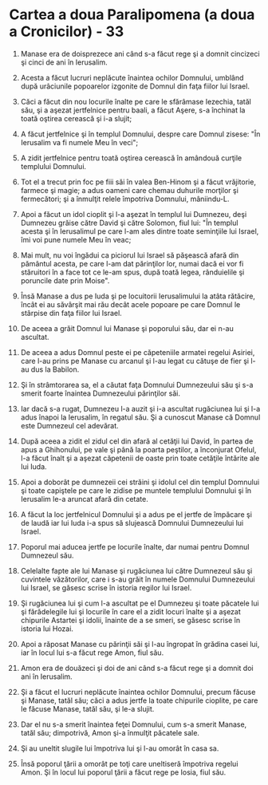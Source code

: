 # Cartea a doua Paralipomena (a doua a Cronicilor) - 33

1. Manase era de doisprezece ani când s-a făcut rege şi a domnit cincizeci şi cinci de ani în Ierusalim. 

2. Acesta a făcut lucruri neplăcute înaintea ochilor Domnului, umblând după urâciunile popoarelor izgonite de Domnul din faţa fiilor lui Israel. 

3. Căci a făcut din nou locurile înalte pe care le sfărâmase Iezechia, tatăl său, şi a aşezat jertfelnice pentru baali, a făcut Aşere, s-a închinat la toată oştirea cerească şi i-a slujit; 

4. A făcut jertfelnice şi în templul Domnului, despre care Domnul zisese: "În Ierusalim va fi numele Meu în veci"; 

5. A zidit jertfelnice pentru toată oştirea cerească în amândouă curţile templului Domnului. 

6. Tot el a trecut prin foc pe fiii săi în valea Ben-Hinom şi a făcut vrăjitorie, farmece şi magie; a adus oameni care chemau duhurile morţilor şi fermecători; şi a înmulţit relele împotriva Domnului, mâniindu-L. 

7. Apoi a făcut un idol cioplit şi l-a aşezat în templul lui Dumnezeu, deşi Dumnezeu grăise către David şi către Solomon, fiul lui: "În templul acesta şi în Ierusalimul pe care l-am ales dintre toate seminţiile lui Israel, îmi voi pune numele Meu în veac; 

8. Mai mult, nu voi îngădui ca piciorul lui Israel să păşească afară din pământul acesta, pe care l-am dat părinţilor lor, numai dacă ei vor fi stăruitori în a face tot ce le-am spus, după toată legea, rânduielile şi poruncile date prin Moise". 

9. Însă Manase a dus pe Iuda şi pe locuitorii Ierusalimului la atâta rătăcire, încât ei au săvârşit mai rău decât acele popoare pe care Domnul le stârpise din faţa fiilor lui Israel. 

10. De aceea a grăit Domnul lui Manase şi poporului său, dar ei n-au ascultat. 

11. De aceea a adus Domnul peste ei pe căpeteniile armatei regelui Asiriei, care l-au prins pe Manase cu arcanul şi l-au legat cu cătuşe de fier şi l-au dus la Babilon. 

12. Şi în strâmtorarea sa, el a căutat faţa Domnului Dumnezeului său şi s-a smerit foarte înaintea Dumnezeului părinţilor săi. 

13. Iar dacă s-a rugat, Dumnezeu l-a auzit şi i-a ascultat rugăciunea lui şi l-a adus înapoi la Ierusalim, în regatul său. Şi a cunoscut Manase că Domnul este Dumnezeul cel adevărat. 

14. După aceea a zidit el zidul cel din afară al cetăţii lui David, în partea de apus a Ghihonului, pe vale şi până la poarta peştilor, a înconjurat Ofelul, l-a făcut înalt şi a aşezat căpetenii de oaste prin toate cetăţile întărite ale lui Iuda. 

15. Apoi a doborât pe dumnezeii cei străini şi idolul cel din templul Domnului şi toate capiştele pe care le zidise pe muntele templului Domnului şi în Ierusalim le-a aruncat afară din cetate. 

16. A făcut la loc jertfelnicul Domnului şi a adus pe el jertfe de împăcare şi de laudă iar lui Iuda i-a spus să slujească Domnului Dumnezeului lui Israel. 

17. Poporul mai aducea jertfe pe locurile înalte, dar numai pentru Domnul Dumnezeul său. 

18. Celelalte fapte ale lui Manase şi rugăciunea lui către Dumnezeul său şi cuvintele văzătorilor, care i s-au grăit în numele Domnului Dumnezeului lui Israel, se găsesc scrise în istoria regilor lui Israel. 

19. Şi rugăciunea lui şi cum l-a ascultat pe el Dumnezeu şi toate păcatele lui şi fărădelegile lui şi locurile în care el a zidit locuri înalte şi a aşezat chipurile Astartei şi idolii, înainte de a se smeri, se găsesc scrise în istoria lui Hozai. 

20. Apoi a răposat Manase cu părinţii săi şi l-au îngropat în grădina casei lui, iar în locul lui s-a făcut rege Amon, fiul său. 

21. Amon era de douăzeci şi doi de ani când s-a făcut rege şi a domnit doi ani în Ierusalim. 

22. Şi a făcut el lucruri neplăcute înaintea ochilor Domnului, precum făcuse şi Manase, tatăl său; căci a adus jertfe la toate chipurile cioplite, pe care le făcuse Manase, tatăl său, şi le-a slujit. 

23. Dar el nu s-a smerit înaintea feţei Domnului, cum s-a smerit Manase, tatăl său; dimpotrivă, Amon şi-a înmulţit păcatele sale. 

24. Şi au uneltit slugile lui împotriva lui şi l-au omorât în casa sa. 

25. Însă poporul ţării a omorât pe toţi care uneltiseră împotriva regelui Amon. Şi în locul lui poporul ţării a făcut rege pe Iosia, fiul său. 

